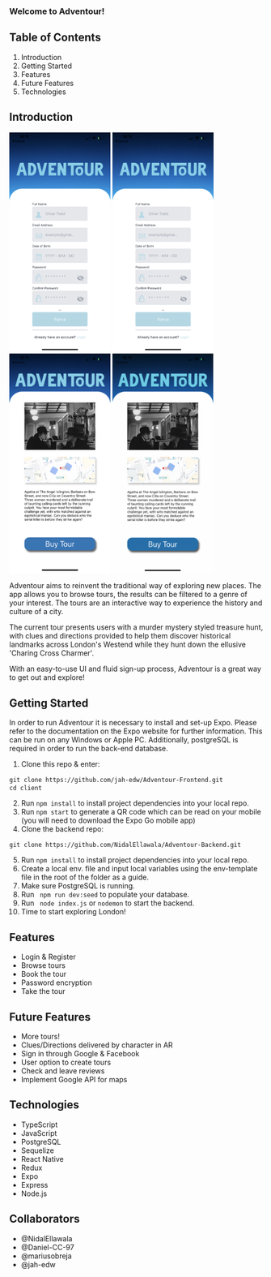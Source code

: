### Welcome to Adventour!

## Table of Contents

1. Introduction
2. Getting Started
3. Features
4. Future Features
5. Technologies

## Introduction

[<Img src="./client/assets/IMG_2879.png" width="200px"/>][adventour]
[<Img src="./client/assets/IMG_2879.png" width="200px"/>][adventour]
[<Img src="./client/assets/IMG_2881.png" width="200px"/>][adventour]
[<Img src="./client/assets/individualtour.png" width="200px"/>][adventour]

Adventour aims to reinvent the traditional way of exploring new places. The app allows you to browse tours, the results can be filtered to a genre of your interest. The tours are an interactive way to experience the history and culture of a city.

The current tour presents users with a murder mystery styled treasure hunt, with clues and directions provided to help them discover historical landmarks across London's Westend while they hunt down the ellusive 'Charing Cross Charmer'.

With an easy-to-use UI and fluid sign-up process, Adventour is a great way to get out and explore!

## Getting Started

In order to run Adventour it is necessary to install and set-up Expo. Please refer to the documentation on the Expo website for further information. This can be run on any Windows or Apple PC. Additionally, postgreSQL is required in order to run the back-end database.

1. Clone this repo & enter:

```
git clone https://github.com/jah-edw/Adventour-Frontend.git
cd client
```

2. Run `npm install` to install project dependencies into your local repo.
3. Run `npm start` to generate a QR code which can be read on your mobile (you will need to download the Expo Go mobile app)
4. Clone the backend repo:

```
git clone https://github.com/NidalEllawala/Adventour-Backend.git
```

5. Run `npm install` to install project dependencies into your local repo.
6. Create a local env. file and input local variables using the env-template file in the root of the folder as a guide.
7. Make sure PostgreSQL is running.
8. Run ` npm run dev:seed` to populate your database.
9. Run ` node index.js` or `nodemon` to start the backend.
10. Time to start exploring London!

## Features

- Login & Register
- Browse tours
- Book the tour
- Password encryption
- Take the tour

## Future Features

- More tours!
- Clues/Directions delivered by character in AR
- Sign in through Google & Facebook
- User option to create tours
- Check and leave reviews
- Implement Google API for maps

## Technologies

- TypeScript
- JavaScript
- PostgreSQL
- Sequelize
- React Native
- Redux
- Expo
- Express
- Node.js

## Collaborators

- @NidalEllawala
- @Daniel-CC-97
- @mariusobreja
- @jah-edw

[adventour]: https://github.com/jah-edw/Adventour-Frontend

